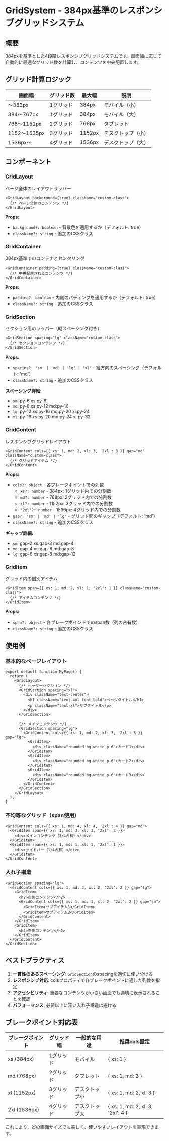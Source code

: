 # GridSystem - 384px基準のレスポンシブグリッドシステム

## 概要

384pxを基準とした4段階レスポンシブグリッドシステムです。画面幅に応じて自動的に最適なグリッド数を計算し、コンテンツを中央配置します。

## グリッド計算ロジック

| 画面幅       | グリッド数 | 最大幅 | 説明               |
| ------------ | ---------- | ------ | ------------------ |
| 〜383px      | 1グリッド  | 384px  | モバイル（小）     |
| 384〜767px   | 1グリッド  | 384px  | モバイル（大）     |
| 768〜1151px  | 2グリッド  | 768px  | タブレット         |
| 1152〜1535px | 3グリッド  | 1152px | デスクトップ（小） |
| 1536px〜     | 4グリッド  | 1536px | デスクトップ（大） |

## コンポーネント

### GridLayout

ページ全体のレイアウトラッパー

```tsx
<GridLayout background={true} className="custom-class">
  {/* ページ全体のコンテンツ */}
</GridLayout>
```

**Props:**

- `background?: boolean` - 背景色を適用するか（デフォルト: true）
- `className?: string` - 追加のCSSクラス

### GridContainer

384px基準でのコンテナとセンタリング

```tsx
<GridContainer padding={true} className="custom-class">
  {/* 中央配置されるコンテンツ */}
</GridContainer>
```

**Props:**

- `padding?: boolean` - 内側のパディングを適用するか（デフォルト: true）
- `className?: string` - 追加のCSSクラス

### GridSection

セクション用のラッパー（縦スペーシング付き）

```tsx
<GridSection spacing="lg" className="custom-class">
  {/* セクションコンテンツ */}
</GridSection>
```

**Props:**

- `spacing?: 'sm' | 'md' | 'lg' | 'xl'` - 縦方向のスペーシング（デフォルト: 'md'）
- `className?: string` - 追加のCSSクラス

**スペーシング詳細:**

- `sm`: py-6 xs:py-8
- `md`: py-8 xs:py-12 md:py-16
- `lg`: py-12 xs:py-16 md:py-20 xl:py-24
- `xl`: py-16 xs:py-20 md:py-24 xl:py-32

### GridContent

レスポンシブグリッドレイアウト

```tsx
<GridContent cols={{ xs: 1, md: 2, xl: 3, '2xl': 3 }} gap="md" className="custom-class">
  {/* グリッドアイテム */}
</GridContent>
```

**Props:**

- `cols?: object` - 各ブレークポイントでの列数
  - `xs?: number` - 384px: 1グリッド内での分割数
  - `md?: number` - 768px: 2グリッド内での分割数
  - `xl?: number` - 1152px: 3グリッド内での分割数
  - `'2xl'?: number` - 1536px: 4グリッド内での分割数
- `gap?: 'sm' | 'md' | 'lg'` - グリッド間のギャップ（デフォルト: 'md'）
- `className?: string` - 追加のCSSクラス

**ギャップ詳細:**

- `sm`: gap-2 xs:gap-3 md:gap-4
- `md`: gap-4 xs:gap-6 md:gap-8
- `lg`: gap-6 xs:gap-8 md:gap-12

### GridItem

グリッド内の個別アイテム

```tsx
<GridItem span={{ xs: 1, md: 2, xl: 1, '2xl': 1 }} className="custom-class">
  {/* アイテムコンテンツ */}
</GridItem>
```

**Props:**

- `span?: object` - 各ブレークポイントでのspan数（列の占有数）
- `className?: string` - 追加のCSSクラス

## 使用例

### 基本的なページレイアウト

```tsx
export default function MyPage() {
  return (
    <GridLayout>
      {/* ヘッダーセクション */}
      <GridSection spacing="xl">
        <div className="text-center">
          <h1 className="text-4xl font-bold">ページタイトル</h1>
          <p className="text-xl">サブタイトル</p>
        </div>
      </GridSection>

      {/* メインコンテンツ */}
      <GridSection spacing="lg">
        <GridContent cols={{ xs: 1, md: 2, xl: 3, '2xl': 3 }} gap="lg">
          <GridItem>
            <div className="rounded bg-white p-6">カード1</div>
          </GridItem>
          <GridItem>
            <div className="rounded bg-white p-6">カード2</div>
          </GridItem>
          <GridItem>
            <div className="rounded bg-white p-6">カード3</div>
          </GridItem>
        </GridContent>
      </GridSection>
    </GridLayout>
  );
}
```

### 不均等なグリッド（span使用）

```tsx
<GridContent cols={{ xs: 1, md: 4, xl: 4, '2xl': 4 }} gap="md">
  <GridItem span={{ xs: 1, md: 3, xl: 3, '2xl': 3 }}>
    <div>メインコンテンツ（3/4占有）</div>
  </GridItem>
  <GridItem span={{ xs: 1, md: 1, xl: 1, '2xl': 1 }}>
    <div>サイドバー（1/4占有）</div>
  </GridItem>
</GridContent>
```

### 入れ子構造

```tsx
<GridSection spacing="lg">
  <GridContent cols={{ xs: 1, md: 2, xl: 2, '2xl': 2 }} gap="lg">
    <GridItem>
      <h2>左側コンテンツ</h2>
      <GridContent cols={{ xs: 1, md: 1, xl: 2, '2xl': 2 }} gap="sm">
        <GridItem>サブアイテム1</GridItem>
        <GridItem>サブアイテム2</GridItem>
      </GridContent>
    </GridItem>
    <GridItem>
      <h2>右側コンテンツ</h2>
    </GridItem>
  </GridContent>
</GridSection>
```

## ベストプラクティス

1. **一貫性のあるスペーシング**: `GridSection`のspacingを適切に使い分ける
2. **レスポンシブ対応**: colsプロパティで各ブレークポイントに適した列数を指定
3. **アクセシビリティ**: 重要なコンテンツが小さい画面でも適切に表示されることを確認
4. **パフォーマンス**: 必要以上に深い入れ子構造は避ける

## ブレークポイント対応表

| ブレークポイント | グリッド幅 | 一般的な用途   | 推奨cols設定                      |
| ---------------- | ---------- | -------------- | --------------------------------- |
| xs (384px)       | 1グリッド  | モバイル       | { xs: 1 }                         |
| md (768px)       | 2グリッド  | タブレット     | { xs: 1, md: 2 }                  |
| xl (1152px)      | 3グリッド  | デスクトップ小 | { xs: 1, md: 2, xl: 3 }           |
| 2xl (1536px)     | 4グリッド  | デスクトップ大 | { xs: 1, md: 2, xl: 3, '2xl': 4 } |

これにより、どの画面サイズでも美しく、使いやすいレイアウトを実現できます。
